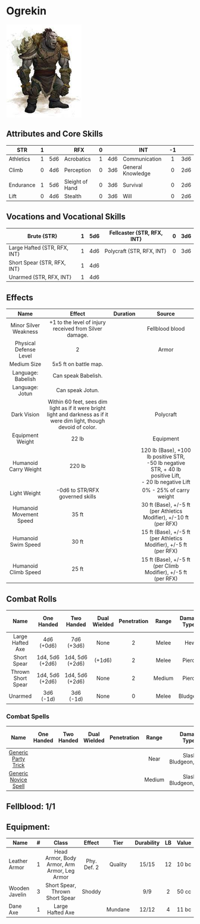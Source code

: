 # Ogrekin

![img](FeralOgrekin.jpg)

## Attributes and Core Skills

| STR       | 1 |    | RFX             | 0 |    | INT               | -1 |    |
| --------- | :-: | :-: | --------------- | :-: | :-: | ----------------- | :-: | :-: |
| Athletics | 1 | 5d6 | Acrobatics      | 1 | 4d6 | Communication     | 1 | 3d6 |
| Climb     | 0 | 4d6 | Perception      | 0 | 3d6 | General Knowledge | 0 | 2d6 |
| Endurance | 1 | 5d6 | Sleight of Hand | 0 | 3d6 | Survival          | 0 | 2d6 |
| Lift      | 0 | 4d6 | Stealth         | 0 | 3d6 | Will              | 0 | 2d6 |

## Vocations and Vocational Skills

| Brute {STR}                  | 1 | 5d6 | Fellcaster {STR, RFX, INT} | 0 | 3d6 |
| ---------------------------- | :-: | :-: | -------------------------- | - | --- |
| Large Hafted {STR, RFX, INT} | 1 | 4d6 | Polycraft {STR, RFX, INT} | 0 | 3d6 |
| Short Spear {STR, RFX, INT}  | 1 | 4d6 |                            |   |     |
| Unarmed {STR, RFX, INT}      | 1 | 4d6 |                            |   |     |

## Effects

|          Name          |                                                         Effect                                                         | Duration |                                                       Source                                                       |
| :---------------------: | :---------------------------------------------------------------------------------------------------------------------: | :------: | :-----------------------------------------------------------------------------------------------------------------: |
|  Minor Silver Weakness  |                                 +1 to the level of injury received from Silver damage.                                 |          |                                                   Fellblood blood                                                   |
| Physical Defense Level |                                                            2                                                            |          |                                                        Armor                                                        |
|       Medium Size       |                                                  5x5 ft on battle map.                                                  |          |                                                                                                                    |
|   Language: Babelish   |                                                   Can speak Babelish.                                                   |          |                                                                                                                    |
|     Language: Jotun     |                                                    Can speak Jotun.                                                    |          |                                                                                                                    |
|       Dark Vision       | Within 60 feet, sees dim light as if it were bright light and darkness as if it were dim light, though devoid of color. |          |                                                      Polycraft                                                      |
|    Equipment Weight    |                                                          22 lb                                                          |          |                                                      Equipment                                                      |
|  Humanoid Carry Weight  |                                                         220 lb                                                         |          | 120 lb (Base), +100 lb positive STR,<br />-50 lb negative STR, + 40 lb positive Lift,<br />- 20 lb negative Lift |
|      Light Weight      |                                             -0d6 to STR/RFX governed skills                                             |          |                                              0% - 25% of carry weight                                              |
| Humanoid Movement Speed |                                                          35 ft                                                          |          |                              30 ft (Base), +/-5 ft (per Athletics Modifier), +/-10 ft (per RFX)                              |
|   Humanoid Swim Speed   |                                                          30 ft                                                          |          |                              15 ft (Base), +/-5 ft (per Athletics Modifier), +/-5 ft (per RFX)                              |
|  Humanoid Climb Speed  |                                                          25 ft                                                          |          |                                15 ft (Base), +/-5 ft (per Climb Modifier), +/-5 ft (per RFX)                                |

## Combat Rolls

|        Name        |    One<br />Handed    |    Two<br />Handed    | Dual<br />Wielded | Penetration | Range | Damage<br />Types | Engageable<br />Opponents | Area Of<br />Effect | Resource<br />Class |
| :----------------: | :-------------------: | :-------------------: | :---------------: | :---------: | :----: | :---------------: | :-----------------------: | :-----------------: | :-----------------: |
|  Large Hafted Axe  |    4d6<br />(+0d6)    |    7d6<br />(+3d6)    |       None       |      2      | Melee |        Hew        |           Rapid           |        None        |        None        |
|    Short Spear    | 1d4, 5d6<br />(+2d6) | 1d4, 5d6<br />(+2d6) |      (+1d6)      |      2      | Melee |      Pierce      |        Spear Rapid        |        None        |        None        |
| Thrown Short Spear | 1d4, 5d6<br />(+2d6) | 1d4, 5d6<br />(+2d6) |       None       |      2      | Medium |      Pierce      |         Standard         |        None        |        None        |
|      Unarmed      |    3d6<br />(-1d)    |    3d6<br />(-1d)    |       None       |      0      | Melee |     Bludgeon     |           Rapid           |        None        |        None        |

### Combat Spells

|                                               Name                                               | One<br />Handed | Two<br />Handed | Dual<br />Wielded | Penetration | Range |    Damage<br />Types    | Engageable<br />Opponents | Area Of<br />Effect | Resource<br />Class |
| :-----------------------------------------------------------------------------------------------: | :-------------: | :-------------: | :---------------: | :---------: | :----: | :----------------------: | :-----------------------: | :-----------------: | :-----------------: |
| [Generic Party Trick](./../../../../../CoreRules/MagicRules/Spells/PartyTricks/GenericPartyTrick.md) |                |                |                  |            |  Near  | Slash, Bludgeon, Pierce |                          |                    |  0 Magic Resource  |
|  [Generic Novice Spell](./../../../../../CoreRules/MagicRules/Spells/Novice/GenericNoviceSpell.md)  |                |                |                  |            | Medium | Slash, Bludgeon, Pierce |                          |                    |  0 Magic Resource  |

## Fellblood: 1/1

## Equipment:

| Name                 | # |                    Class                    |   Effect   |  Tier  | Durability | LB | Value |
| -------------------- | :-: | :------------------------------------------: | :---------: | :-----: | :--------: | :-: | :---: |
| Leather Armor        | 1 | Head Armor, Body Armor, Arm Armor, Leg Armor | Phy. Def. 2 | Quality |   15/15   | 12 | 10 bc |
| Wooden Javelin | 3 |       Short Spear, Thrown Short Spear       |   Shoddy   |        |    9/9    | 2 | 50 cc |
| Dane Axe             | 1 |               Large Hafted Axe               |            | Mundane |   12/12   | 4 | 11 bc |
